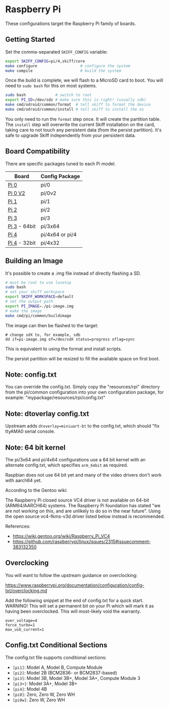 # Raspberry Pi

These configurations target the Raspberry Pi family of boards.

## Getting Started

Set the comma-separated `SKIFF_CONFIG` variable:

```sh
export SKIFF_CONFIG=pi/4,skiff/core
make configure                   # configure the system
make compile                     # build the system
```

Once the build is complete, we will flash to a MicroSD card to boot. You will
need to `sudo bash` for this on most systems.

```sh
sudo bash             # switch to root
export PI_SD=/dev/sdz # make sure this is right! (usually sdb)
make cmd/odroid/common/format  # tell skiff to format the device
make cmd/odroid/common/install # tell skiff to install the os
```

You only need to run the `format` step once. It will create the partition table.
The `install` step will overwrite the current Skiff installation on the card,
taking care to not touch any persistent data (from the persist partition). It's
safe to upgrade Skiff independently from your persistent data.

## Board Compatibility

There are specific packages tuned to each Pi model.

| **Board**       | **Config Package** |
| --------------- | -----------------  |
| [Pi 0]          | pi/0               |
| [Pi 0 V2]       | pi/0v2             |
| [Pi 1]          | pi/1               |
| [Pi 2]          | pi/2               |
| [Pi 3]          | pi/3               |
| [Pi 3] - 64bit  | pi/3x64            |
| [Pi 4]          | pi/4x64 or pi/4    |
| [Pi 4] - 32bit  | pi/4x32            |

[Pi 0]: https://www.raspberrypi.org/products/raspberry-pi-zero/
[Pi 0 V2]: https://www.raspberrypi.com/products/raspberry-pi-zero-2-w/
[Pi 1]: https://www.raspberrypi.org/products/raspberry-pi-1-model-b/
[Pi 2]: https://www.raspberrypi.org/products/raspberry-pi-2-model-b/
[Pi 3]: https://www.raspberrypi.org/products/raspberry-pi-3-model-b/
[Pi 4]: https://www.raspberrypi.org/products/raspberry-pi-4-model-b/

## Building an Image

It's possible to create a .img file instead of directly flashing a SD.

```sh
# must be root to use losetup
sudo bash
# set your skiff workspace
export SKIFF_WORKSPACE=default
# set the output path
export PI_IMAGE=./pi-image.img
# make the image
make cmd/pi/common/buildimage
```

The image can then be flashed to the target:

```
# change sdX to, for example, sdb
dd if=pi-image.img of=/dev/sdX status=progress oflag=sync
```

This is equivalent to using the format and install scripts.

The persist partition will be resized to fill the available space on first boot.

## Note: config.txt

You can override the config.txt. Simply copy the "resources/rpi" directory from
the pi/common configuration into your own configuration package, for example:
"mypackage/resources/rpi/config.txt"

## Note: dtoverlay config.txt

Upstream adds `dtoverlay=miniuart-bt` to the config.txt, which should "fix
ttyAMA0 serial console.

## Note: 64 bit kernel

The pi/3x64 and pi/4x64 configurations use a 64 bit kernel with an alternate
config.txt, which specifies `arm_64bit` as required.

Raspbian does not use 64 bit yet and many of the video drivers don't work with
aarch64 yet.

According to the Gentoo wiki:

  The Raspberry Pi closed source VC4 driver is not available on 64-bit
  (ARM64/AARCH64) systems. The Raspberry Pi foundation has stated "we are not
  working on this, and are unlikely to do so in the near future". Using the open
  source vc4-fkms-v3d driver listed below instead is recommended.

References:

- <https://wiki.gentoo.org/wiki/Raspberry_Pi_VC4>
- <https://github.com/raspberrypi/linux/issues/2315#issuecomment-383132350>

## Overclocking

You will want to follow the upstream guidance on overclocking:

<https://www.raspberrypi.org/documentation/configuration/config-txt/overclocking.md>

Add the following snippet at the end of config.txt for a quick start. WARNING!
This will set a permanent bit on your Pi which will mark it as having been
overclocked. This will most-likely void the warranty.

```
over_voltage=4
force_turbo=1
max_usb_current=1
```

## Config.txt Conditional Sections

The config.txt file supports conditional sections:

- `[pi1]`: Model A, Model B, Compute Module
- `[pi2]`: Model 2B (BCM2836- or BCM2837-based)
- `[pi3]`: Model 3B, Model 3B+, Model 3A+, Compute Module 3
- `[pi3+]`: Model 3A+, Model 3B+
- `[pi4]`: Model 4B
- `[pi0]`: Zero, Zero W, Zero WH
- `[pi0w]`: Zero W, Zero WH
